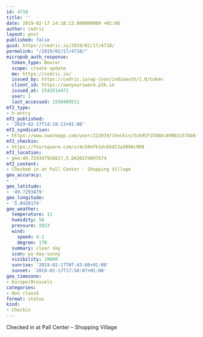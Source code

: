 ```yaml
---
id: 4718
title: ''
date: 2019-02-17 14:18:13.000000000 +01:00
author: cedric
layout: post
published: false
guid: https://cedric.io/2019/02/17/4718/
permalink: "/2019/02/17/4718/"
micropub_auth_response:
  token_type: Bearer
  scope: create update
  me: https://cedric.io/
  issued_by: https://cedric.io/wp-json/indieauth/1.0/token
  client_id: https://ownyourswarm.p3k.io
  issued_at: 1542614471
  user: 1
  last_accessed: 1550409511
mf2_type:
- h-entry
mf2_published:
- '2019-02-17T14:18:13+01:00'
mf2_syndication:
- https://www.swarmapp.com/user/223939/checkin/5c695f1586bc49002c57bb8f
mf2_checkin:
- https://foursquare.com/v/4c504fb1dcb5d13a3898c908
mf2_location:
- geo:49.729347916817,5.8420174097674
mf2_content:
- Checked in at Pall Center - Shopping Village
geo_accuracy:
- ''
geo_latitude:
- '49.7293479'
geo_longitude:
- '5.8420174'
geo_weather:
  temperature: 11
  humidity: 50
  pressure: 1023
  wind:
    speed: 4.1
    degree: 170
  summary: clear sky
  icon: wi-day-sunny
  visibility: 10000
  sunrise: '2019-02-17T07:43:08+01:00'
  sunset: '2019-02-17T17:58:07+01:00'
geo_timezone:
- Europe/Brussels
categories:
- Non classé
format: status
kind:
- Checkin
---
```

Checked in at Pall Center &#8211; Shopping Village